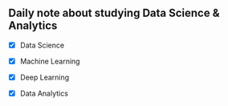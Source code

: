 ## Daily note about studying Data Science & Analytics
* [x] Data Science

+ [x] Machine Learning

- [x] Deep Learning

- [x] Data Analytics


